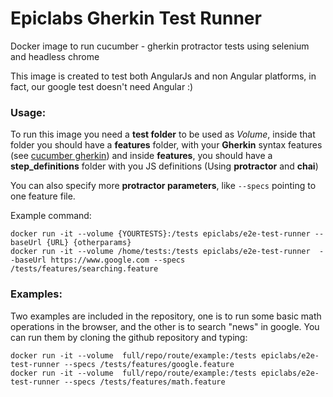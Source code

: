 # Epiclabs Gherkin Test Runner
Docker image to run cucumber - gherkin protractor tests using selenium and headless chrome

This image is created to test both AngularJs and non Angular platforms, in fact, our google test doesn't need Angular :)

### Usage:

To run this image you need a **test folder** to be used as *Volume*, inside that folder you should have a **features** folder, with your **Gherkin** syntax features (see [cucumber gherkin](https://cucumber.io/docs/reference)) and inside **features**, you should have a **step_definitions** folder with you JS definitions (Using **protractor** and **chai**)

You can also specify more **protractor parameters**, like `--specs` pointing to one feature file.

Example command:

    docker run -it --volume {YOURTESTS}:/tests epiclabs/e2e-test-runner --baseUrl {URL} {otherparams}
    docker run -it --volume /home/tests:/tests epiclabs/e2e-test-runner  --baseUrl https://www.google.com --specs /tests/features/searching.feature


### Examples:

Two examples are included in the repository, one is to run some basic math operations in the browser, and the other is to search "news" in google. You can run them by cloning the github repository and typing:

    docker run -it --volume  full/repo/route/example:/tests epiclabs/e2e-test-runner --specs /tests/features/google.feature
    docker run -it --volume  full/repo/route/example:/tests epiclabs/e2e-test-runner --specs /tests/features/math.feature